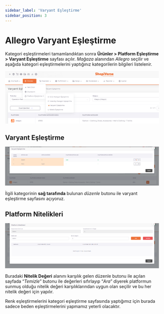 ```yaml
---
sidebar_label: 'Varyant Eşleştirme'
sidebar_position: 3
---
```



# Allegro Varyant Eşleştirme 
 
Kategori eşleştirmeleri tamamlandıktan sonra **Ürünler > Platform Eşleştirme > Varyant Eşleştirme** sayfası açılır. *Mağaza* alanından *Allegro* seçilir ve aşağıda kategori eşleştirmelerini yaptığınız kategorilerin bilgileri listelenir. 

![AllegroVariantMatch](../allegro/img/allegroproductvariant.png)

## Varyant Eşleştirme
![AllegroVariantMatch2](../allegro/img/allegrovariantmatch2.png)


İlgili kategorinin **sağ tarafında** bulunan *düzenle* butonu ile varyant eşleştirme sayfasını açıyoruz. 

## Platform Nitelikleri
![PlatformQualification](../allegro/img/PlatformNitelik.png)

Buradaki **Nitelik Değeri** alanını karşılık gelen düzenle butonu ile açılan sayfada “*Temizle*” butonu ile değerleri sıfırlayıp “*Ara*” diyerek platformun sunmuş olduğu nitelik değeri karşılıklarından uygun olan seçilir ve bu her nitelik değeri için yapılır. 

Renk eşleştirmelerini kategori eşleştirme sayfasında yaptığımız için burada sadece beden eşleştirmelerini yapmamız yeterli olacaktır. 

